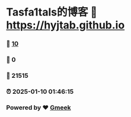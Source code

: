# Tasfa1tals的博客 :link: https://hyjtab.github.io 
### :page_facing_up: [10](https://hyjtab.github.io/tag.html) 
### :speech_balloon: 0 
### :hibiscus: 21515 
### :alarm_clock: 2025-01-10 01:46:15 
### Powered by :heart: [Gmeek](https://github.com/Meekdai/Gmeek)
